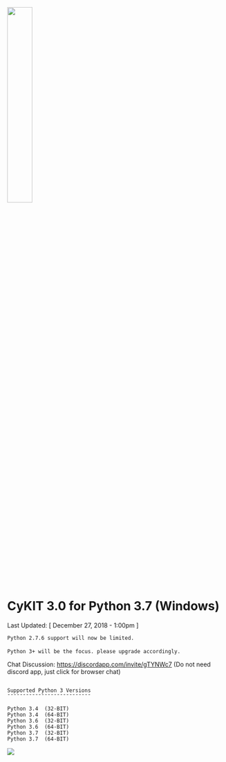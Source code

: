 <img src="https://raw.githubusercontent.com/CymatiCorp/CyKit/git-images/Images/CyKIT-1.png" width=34% height=34%  />

CyKIT 3.0 for Python 3.7 (Windows)
=

Last Updated: [ December 27, 2018 - 1:00pm ]

`Python 2.7.6 support will now be limited.` <br><br>
`Python 3+ will be the focus. please upgrade accordingly.`


Chat Discussion: https://discordapp.com/invite/gTYNWc7
(Do not need discord app, just click for browser chat)

```

Supported Python 3 Versions
¯¯¯¯¯¯¯¯¯¯¯¯¯¯¯¯¯¯¯¯¯¯¯¯¯¯¯

Python 3.4  (32-BIT)
Python 3.4  (64-BIT)
Python 3.6  (32-BIT)
Python 3.6  (64-BIT)
Python 3.7  (32-BIT)
Python 3.7  (64-BIT)

```

<img src="https://raw.githubusercontent.com/CymatiCorp/CyKit/git-images/Images/CyKIT-Flowchart.png" />
